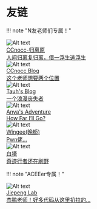 # 友链
!!! note "N友老师们专属！"
    <div class="flink-list-item">
        <div class="flink-item-icon">
                ![Alt text](images/friends/ccnocc.png)
        </div>
        <a href="http://www.ccnocc.fun/" title="CCnocc-归离原" target="_blank">
            <div class="flink-item-name">CCnocc-归离原</div>
            <div class="flink-item-desc">人间归离复归离，借一浮生逃浮生</div>
        </a>
    </div>
    <div class="flink-list-item">
        <div class="flink-item-icon">
                ![Alt text](images/friends/ccking.jpg)
        </div>
        <a href="https://zjuccnocc.github.io/" title="CCnocc Blo" target="_blank">
            <div class="flink-item-name">CCnocc Blog</div>
            <div class="flink-item-desc">这个老师想要两个位置</div>
        </a>
    </div>
    <div class="flink-list-item">
        <div class="flink-item-icon">
                ![Alt text](images/friends/tauhkc.jpg)
        </div>
        <a href="http://tauhkc.cn./" title="Tauh's Blog" target="_blank">
            <div class="flink-item-name">Tauh's Blog</div>
            <div class="flink-item-desc">一个浪漫丧失者</div>
        </a>
    </div>
    <div class="flink-list-item">
        <div class="flink-item-icon">
                ![Alt text](images/friends/Anya.jpg)
        </div>
        <a href="https://anjareese.github.io/" title="Anya's Adventure" target="_blank">
            <div class="flink-item-name">Anya's Adventure</div>
            <div class="flink-item-desc">How Far I’ll Go?</div>
        </a>
    </div>
    <div class="flink-list-item">
        <div class="flink-item-icon">
                ![Alt text](images/friends/spy.jpg)
        </div>
        <a href="http://47.96.29.144/" title="Wingee(晚栀)" target="_blank">
            <div class="flink-item-name">Wingee(晚栀)</div>
            <div class="flink-item-desc">Pwn佬...</div>
        </a>
    </div>
    <div class="flink-list-item">
        <div class="flink-item-icon">
                ![Alt text](images/friends/maricle.jpg)
        </div>
        <a href="http://miraclemaster.cn./" title="白塔" target="_blank">
            <div class="flink-item-name">白塔</div>
            <div class="flink-item-desc">奇迹行者还在刷野</div>
        </a>
    </div>

!!! note "ACEEer专属！"
    <div class="flink-list-item">
        <div class="flink-item-icon">
                ![Alt text](images/friends/jiepeng.jpg)
        </div>
        <a href="https://note.jiepeng.tech/" title="Jiepeng Lab" target="_blank">
            <div class="flink-item-name">Jiepeng Lab</div>
            <div class="flink-item-desc">杰鹏老师！好多代码从这里扒拉的...</div>
        </a>
    </div>
